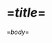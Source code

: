 <?nextrec?>
<?output "../../web/creed/practopian-creed-=$seq$=.md"?>
=$title$=
====================

=$body$=
<?loop?>
